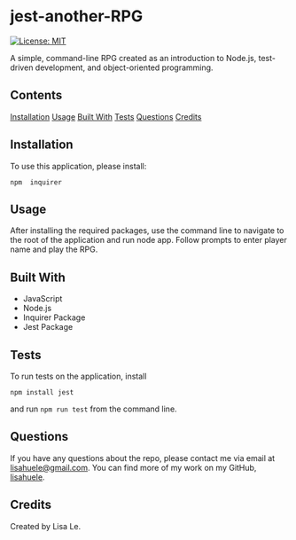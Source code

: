 # jest-another-RPG
[![License: MIT](https://img.shields.io/badge/License-MIT-yellow.svg)](https://opensource.org/licenses/MIT)

A simple, command-line RPG created as an introduction to Node.js, test-driven development, and object-oriented programming.

## Contents
[Installation](#installation)
[Usage](#usage)
[Built With](#built-with)
[Tests](#tests)
[Questions](#questions)
[Credits](#credits)

## Installation
To use this application, please install:

```
npm  inquirer
```

## Usage
After installing the required packages, use the command line to navigate to the root of the application and run node app. Follow prompts to enter player name and play the RPG.

## Built With
- JavaScript
- Node.js
- Inquirer Package
- Jest Package

## Tests
To run tests on the application, install
```
npm install jest
```
and run `npm run test` from the command line.

## Questions
If you have any questions about the repo, please contact me via email at lisahuele@gmail.com. You can find more of my work on my GitHub, [lisahuele](https://github.com/lisahuele).

## Credits
Created by Lisa Le.
